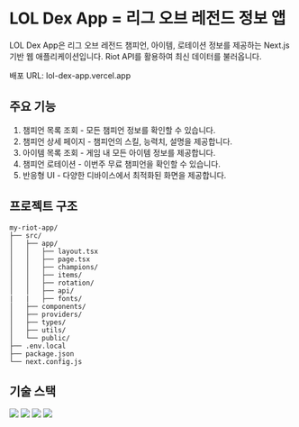 # LOL Dex App = 리그 오브 레전드 정보 앱

LOL Dex App은 리그 오브 레전드 챔피언, 아이템, 로테이션 정보를 제공하는 Next.js 기반 웹 애플리케이션입니다.
Riot API를 활용하여 최신 데이터를 불러옵니다.

배포 URL: lol-dex-app.vercel.app

## 주요 기능
1. 챔피언 목록 조회 - 모든 챔피언 정보를 확인할 수 있습니다.
2. 챔피언 상세 페이지 - 챔피언의 스킬, 능력치, 설명을 제공합니다.
3. 아이템 목록 조회 - 게임 내 모든 아이템 정보를 제공합니다.
4. 챔피언 로테이션 - 이번주 무료 챔피언을 확인할 수 있습니다.
5. 반응형 UI - 다양한 디바이스에서 최적화된 화면을 제공합니다.

## 프로젝트 구조
```
my-riot-app/
├── src/
│   ├── app/
│   │   ├── layout.tsx
│   │   ├── page.tsx
│   │   ├── champions/
│   │   ├── items/
│   │   ├── rotation/
│   │   ├── api/
|   |   ├── fonts/
│   ├── components/
│   ├── providers/
│   ├── types/
│   ├── utils/
│   └── public/
├── .env.local
├── package.json
└── next.config.js
```
## 기술 스택
<img src="https://img.shields.io/badge/next.js-000000?style=for-the-badge&logo=Next.js&logoColor=white">
<img src="https://img.shields.io/badge/TypeScript-3178C6?style=for-the-badge&logo=TypeScript&logoColor=white">
<img src="https://img.shields.io/badge/Tailwind-06B6D4?style=for-the-badge&logo=Tailwind&logoColor=white">
<img src="https://img.shields.io/badge/Vercel-000000?style=for-the-badge&logo=Vercel&logoColor=white">
